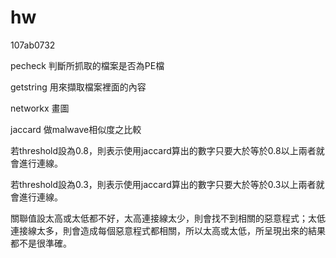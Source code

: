 # hw
107ab0732

pecheck 判斷所抓取的檔案是否為PE檔

getstring 用來擷取檔案裡面的內容

networkx 畫圖

jaccard 做malwave相似度之比較

若threshold設為0.8，則表示使用jaccard算出的數字只要大於等於0.8以上兩者就會進行連線。

若threshold設為0.3，則表示使用jaccard算出的數字只要大於等於0.3以上兩者就會進行連線。

關聯值設太高或太低都不好，太高連接線太少，則會找不到相關的惡意程式；太低連接線太多，則會造成每個惡意程式都相關，所以太高或太低，所呈現出來的結果都不是很準確。
